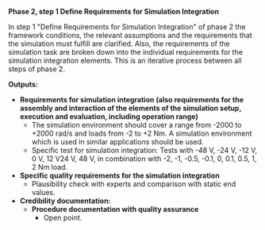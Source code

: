 **Phase 2, step 1 Define Requirements for Simulation Integration**

In step 1 "Define Requirements for Simulation Integration" of phase 2 the framework conditions, the relevant assumptions and the requirements that the simulation must fulfill are clarified. Also, the requirements of the simulation task are broken down into the individual requirements for the simulation integration elements. This is an iterative process between all steps of phase 2.

**Outputs:**

* **Requirements for simulation integration (also requirements for the assembly and interaction of the elements of the simulation setup, execution and evaluation, including operation range)**
    * The simulation environment should cover a range from -2000 to +2000 rad/s and loads from -2 to +2 Nm. A simulation environment which is used in similar applications should be used.
    * Specific test for simulation integration: Tests with -48 V, -24 V, -12 V, 0 V, 12 V24 V, 48 V, in combination with -2, -1, -0.5, -0.1, 0, 0.1, 0.5, 1, 2 Nm load.
* **Specific quality requirements for the simulation integration**
    * Plausibility check with experts and comparison with static end values.
* **Credibility documentation:**
    * **Procedure documentation with quality assurance**
        * Open point.